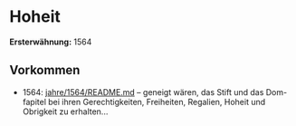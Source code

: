 # Hoheit

**Ersterwähnung:** 1564

## Vorkommen
- 1564: [jahre/1564/README.md](../jahre/1564/README.md) – geneigt wären, das Stift und das Dom-
fapitel bei ihren Gerechtigkeiten, Freiheiten, Regalien,
Hoheit und Obrigkeit zu erhalten...
